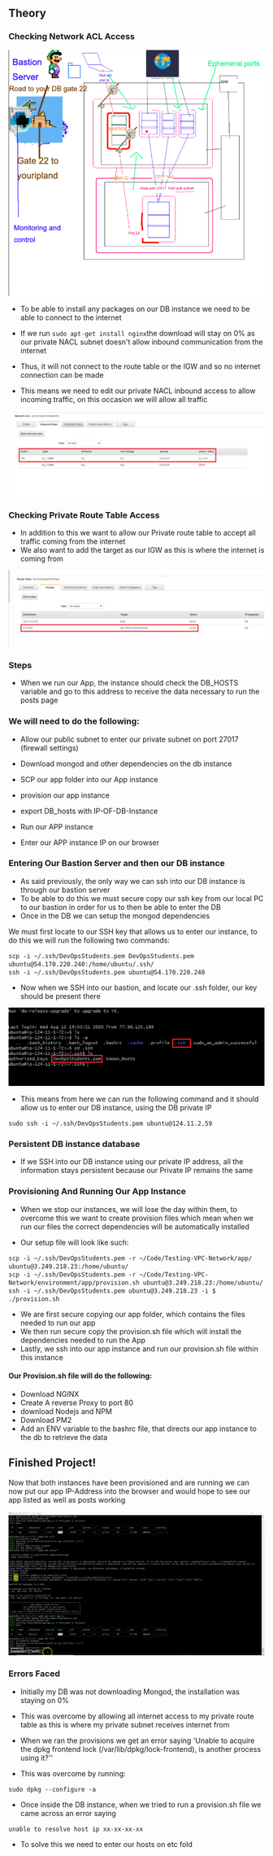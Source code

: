 
## Theory


### Checking Network ACL Access

![](/images/Bastion-Server.png)

- To be able to install any packages on our DB instance we need to be able to connect to the internet

- If we run ``` sudo apt-get install nginx ```the download will stay on 0% as our private NACL subnet doesn't allow inbound communication from the internet

- Thus, it will not connect to the route table or the IGW and so no internet connection can be made

- This means we need to edit our private NACL inbound access to allow incoming traffic, on this occasion we will allow all traffic

![](/images/Network-ACL-Allow-ALL.png)


### Checking Private Route Table Access


- In addition to this we want to allow our Private route table to accept all traffic coming from the internet
- We also want to add the target as our IGW as this is where the internet is coming from

![](/images/Private-Route-Table.png)




### Steps

- When we run our App, the instance should check the DB_HOSTS variable and go
to this address to receive the data necessary to run the posts page


### We will need to do the following:

- Allow our public subnet to enter our private subnet on port 27017 (firewall settings)

- Download mongod and other dependencies on the db instance

- SCP our app folder into our App instance

- provision our app instance

- export DB_hosts with IP-OF-DB-Instance

- Run our APP instance

- Enter our APP instance IP on our browser



### Entering Our Bastion Server and then our DB instance

- As said previously, the only way we can ssh into our DB instance is through our bastion server
- To be able to do this we must secure copy our ssh key from our local PC to our bastion in order for us to then be able to enter the DB
- Once in the DB we can setup the mongod dependencies

We must first locate to our SSH key that allows us to enter our instance, to do this we will run the following two commands:

```
scp -i ~/.ssh/DevOpsStudents.pem DevOpsStudents.pem ubuntu@54.170.220.240:/home/ubuntu/.ssh/
ssh -i ~/.ssh/DevOpsStudents.pem ubuntu@54.170.220.240
```

- Now when we SSH into our bastion, and locate our .ssh folder, our key should be present there

![](/images/ssh-key-and-folder-in-bastion.png)

- This means from here we can run the following command and it should allow us to enter our DB instance, using the DB private IP

```
sudo ssh -i ~/.ssh/DevOpsStudents.pem ubuntu@124.11.2.59
```



### Persistent DB instance database

- If we SSH into our DB instance using our private IP address, all the information stays persistent because our Private IP remains the same



### Provisioning And Running Our App Instance

- When we stop our instances, we will lose the day within them, to overcome this we want to create provision files which mean when we run our files the correct dependencies will be automatically installed

- Our setup file will look like such:

```
scp -i ~/.ssh/DevOpsStudents.pem -r ~/Code/Testing-VPC-Network/app/ ubuntu@3.249.218.23:/home/ubuntu/
scp -i ~/.ssh/DevOpsStudents.pem -r ~/Code/Testing-VPC-Network/environment/app/provision.sh ubuntu@3.249.218.23:/home/ubuntu/
ssh -i ~/.ssh/DevOpsStudents.pem ubuntu@3.249.218.23 -i $ ./provision.sh

```

- We are first secure copying our app folder, which contains the files needed to run our app
- We then run secure copy the provision.sh file which will install the dependencies needed to run the App
- Lastly, we ssh into our app instance and run our provision.sh file within this instance

#### Our Provision.sh file will do the following:
- Download NGINX
- Create A reverse Proxy to port 80
- download Nodejs and NPM
- Download PM2
- Add an ENV variable to the bashrc file, that directs our app instance to the db to retrieve the data


## Finished Project!

Now that both instances have been provisioned and are running we can now put our app IP-Address into the browser and would hope to see our app listed as well as posts working


![](/git-vid/gif-version-of-posts.gif)

### Errors Faced

- Initially my DB was not downloading Mongod, the installation was staying on 0%
- This was overcome by allowing all internet access to my private route table as this is where my private subnet receives internet from

- When we ran the provisions we get an error saying
'Unable to acquire the dpkg frontend lock (/var/lib/dpkg/lock-frontend), is another process using it?''

- This was overcome by running:
```
sudo dpkg --configure -a
```

- Once inside the DB instance, when we tried to run a provision.sh file we came across an error saying
```
unable to resolve host ip xx-xx-xx-xx
```

- To solve this we need to enter our hosts on etc fold
